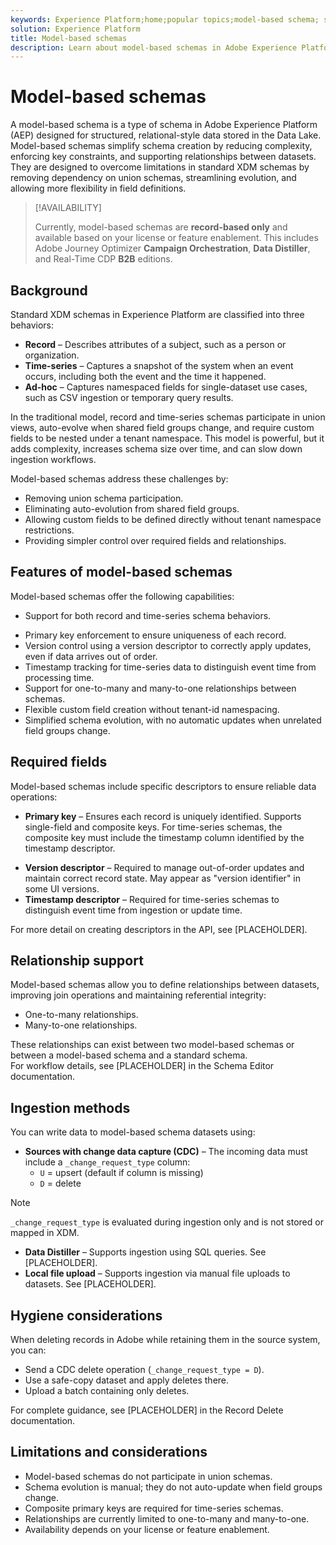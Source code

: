 ```yaml
---
keywords: Experience Platform;home;popular topics;model-based schema; schema;Schema;xdm;experience data model;
solution: Experience Platform
title: Model-based schemas
description: Learn about model-based schemas in Adobe Experience Platform, including features, required fields, relationships, ingestion methods, and limitations.
---
```

# Model-based schemas

A model-based schema is a type of schema in Adobe Experience Platform (AEP) designed for structured, relational-style data stored in the Data Lake. Model-based schemas simplify schema creation by reducing complexity, enforcing key constraints, and supporting relationships between datasets. They are designed to overcome limitations in standard XDM schemas by removing dependency on union schemas, streamlining evolution, and allowing more flexibility in field definitions.

>[!AVAILABILITY]
>
>Currently, model-based schemas are **record-based only** and available based on your license or feature enablement. This includes Adobe Journey Optimizer **Campaign Orchestration**, **Data Distiller**, and Real-Time CDP **B2B** editions.

## Background

Standard XDM schemas in Experience Platform are classified into three behaviors:

* **Record** – Describes attributes of a subject, such as a person or organization.  
* **Time-series** – Captures a snapshot of the system when an event occurs, including both the event and the time it happened.  
* **Ad-hoc** – Captures namespaced fields for single-dataset use cases, such as CSV ingestion or temporary query results.

In the traditional model, record and time-series schemas participate in union views, auto-evolve when shared field groups change, and require custom fields to be nested under a tenant namespace. This model is powerful, but it adds complexity, increases schema size over time, and can slow down ingestion workflows.

Model-based schemas address these challenges by:

* Removing union schema participation.
* Eliminating auto-evolution from shared field groups.
* Allowing custom fields to be defined directly without tenant namespace restrictions.
* Providing simpler control over required fields and relationships.

<!-- CONFLICT: KT wiki frames background around technical constraints and union schema removal; Adam emphasized a UI terminology change from "relational" to "model-based" and licensing scope. -->

## Features of model-based schemas

Model-based schemas offer the following capabilities:

* Support for both record and time-series schema behaviors.
<!-- CONFLICT: KT wiki states both record and time-series are supported; Adam stated only record-based schemas are currently available. -->
* Primary key enforcement to ensure uniqueness of each record.
* Version control using a version descriptor to correctly apply updates, even if data arrives out of order.
* Timestamp tracking for time-series data to distinguish event time from processing time.
* Support for one-to-many and many-to-one relationships between schemas.
* Flexible custom field creation without tenant-id namespacing.
* Simplified schema evolution, with no automatic updates when unrelated field groups change.

## Required fields

Model-based schemas include specific descriptors to ensure reliable data operations:

* **Primary key** – Ensures each record is uniquely identified. Supports single-field and composite keys. For time-series schemas, the composite key must include the timestamp column identified by the timestamp descriptor.
<!-- CONFLICT: KT wiki supports single and composite PKs; Adam indicated only a single primary key field is required, with timestamp handled separately for time-series. -->
* **Version descriptor** – Required to manage out-of-order updates and maintain correct record state. May appear as "version identifier" in some UI versions.
* **Timestamp descriptor** – Required for time-series schemas to distinguish event time from ingestion or update time.

For more detail on creating descriptors in the API, see [PLACEHOLDER].

## Relationship support

Model-based schemas allow you to define relationships between datasets, improving join operations and maintaining referential integrity:

* One-to-many relationships.
* Many-to-one relationships.

These relationships can exist between two model-based schemas or between a model-based schema and a standard schema.  
For workflow details, see [PLACEHOLDER] in the Schema Editor documentation.

## Ingestion methods

You can write data to model-based schema datasets using:

* **Sources with change data capture (CDC)** – The incoming data must include a `_change_request_type` column:
  * `U` = upsert (default if column is missing)
  * `D` = delete

>[!NOTE]
>
> `_change_request_type` is evaluated during ingestion only and is not stored or mapped in XDM.

* **Data Distiller** – Supports ingestion using SQL queries. See [PLACEHOLDER].
* **Local file upload** – Supports ingestion via manual file uploads to datasets. See [PLACEHOLDER].

<!-- CONFLICT: KT wiki lists CDC, Data Distiller, and local file upload as options; Adam stated CDC is currently the primary supported workflow for model-based schemas. -->

## Hygiene considerations

When deleting records in Adobe while retaining them in the source system, you can:

* Send a CDC delete operation (`_change_request_type = D`).
* Use a safe-copy dataset and apply deletes there.
* Upload a batch containing only deletes.

For complete guidance, see [PLACEHOLDER] in the Record Delete documentation.

## Limitations and considerations

* Model-based schemas do not participate in union schemas.
* Schema evolution is manual; they do not auto-update when field groups change.
* Composite primary keys are required for time-series schemas.
* Relationships are currently limited to one-to-many and many-to-one.
* Availability depends on your license or feature enablement.
<!-- CONFLICT: KT wiki supports both record and time-series; Adam stated only record-based schemas are currently available. -->
